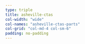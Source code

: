 ```yaml
---
type: triple
title: asheville-ctas
col-width: "wide"
col-names: "asheville-ctas-parts"
col-grid: "col-md-4 col-sm-6"
padding: no-padding
---
```


